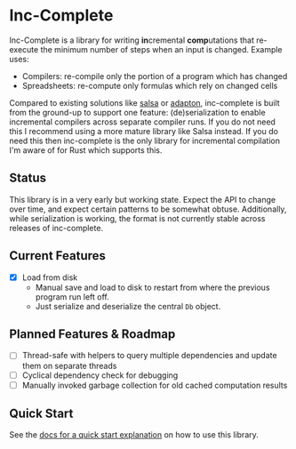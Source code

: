 # Inc-Complete

Inc-Complete is a library for writing **in**cremental **comp**utations that re-execute the minimum
number of steps when an input is changed. Example uses:

- Compilers: re-compile only the portion of a program which has changed
- Spreadsheets: re-compute only formulas which rely on changed cells

Compared to existing solutions like [salsa](https://github.com/salsa-rs/salsa) or [adapton](https://docs.rs/adapton/latest/adapton/),
inc-complete is built from the ground-up to support one feature: (de)serialization to enable
incremental compilers across separate compiler runs. If you do not need this I recommend using
a more mature library like Salsa instead. If you do need this then inc-complete is the only library for
incremental compilation I'm aware of for Rust which supports this.

## Status

This library is in a very early but working state. Expect the API to change over time, and
expect certain patterns to be somewhat obtuse. Additionally, while serialization is working,
the format is not currently stable across releases of inc-complete.

## Current Features

- [x] Load from disk
  - Manual save and load to disk to restart from where the previous program run left off.
  - Just serialize and deserialize the central `Db` object.

## Planned Features & Roadmap

- [ ] Thread-safe with helpers to query multiple dependencies and update them on separate threads
- [ ] Cyclical dependency check for debugging
- [ ] Manually invoked garbage collection for old cached computation results

## Quick Start

See the [docs for a quick start explanation](https://docs.rs/inc-complete/latest/inc_complete/) on how to use this library.
